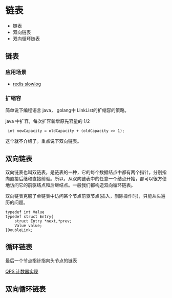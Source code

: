# 链表

* 链表
* 双向链表
* 双向循环链表

## 链表

### 应用场景

* [redis slowlog](Redis%20slowlog.md)


### 扩缩容

简单说下编程语言 java， golang中 LinkList的扩缩容的策略。

java 中扩容，每次扩容新增原先容量的 1/2
```
 int newCapacity = oldCapacity + (oldCapacity >> 1);
```

这个就不介绍了。重点说下双向链表。


## 双向链表

双向链表也叫双链表，是链表的一种，它的每个数据结点中都有两个指针，分别指向直接后继和直接前驱。所以，从双向链表中的任意一个结点开始，都可以很方便地访问它的前驱结点和后继结点。一般我们都构造双向循环链表。

双向链表克服了单链表中访问某个节点前驱节点(插入，删除操作时)，只能从头遍历的问题。

```
typedef int Value
typedef struct Entry{
	struct Entry *next,*prev;
	Value value;
}DoubleLink;

```

## 循环链表

最后一个节点指针指向头节点的链表

[QPS 计数器实现](QPS%20Counter.md)


## 双向循环链表








